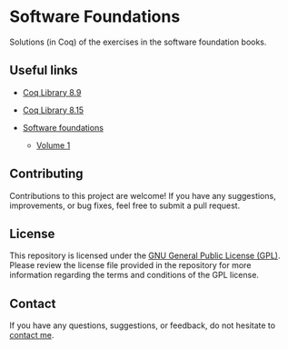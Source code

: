 # Software Foundations

Solutions (in Coq) of the exercises in the software foundation books.

## Useful links

- [Coq Library 8.9](https://web.mit.edu/jgross/Public/tmp/doc/sphinx/_build/html/language/coq-library.html#)
- [Coq Library 8.15](https://coq.inria.fr/doc/V8.15+rc1/refman/index.html#)

- [Software foundations](https://softwarefoundations.cis.upenn.edu/)
    - [Volume 1](https://softwarefoundations.cis.upenn.edu/lf-current/toc.html)

## Contributing

Contributions to this project are welcome! If you have any suggestions, improvements, or bug fixes, feel free to submit a pull request.

## License

This repository is licensed under the [GNU General Public License (GPL)](https://www.gnu.org/licenses/gpl-3.0.html). Please review the license file provided in the repository for more information regarding the terms and conditions of the GPL license.

## Contact

If you have any questions, suggestions, or feedback, do not hesitate to [contact me](https://federicobruzzone.github.io/).

